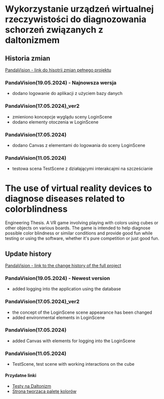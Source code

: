 # Wykorzystanie urządzeń wirtualnej rzeczywistości do diagnozowania schorzeń związanych z daltonizmem
## Historia zmian
[PandaVision - link do hisotrii zmian pełnego projektu](https://urstudrzeszow-my.sharepoint.com/:f:/g/personal/op117987_stud_ur_edu_pl/ErKOaEbjQppOsu3n0woqZ-UBQxYMwYwrn2oQvW06TFP1-A?e=ROyC1G)

### PandaVision(19.05.2024) - Najnowsza wersja
- dodano logowanie do aplikacji z użyciem bazy danych
### PandaVision(17.05.2024)_ver2
- zmieniono koncepcje wyglądu sceny LoginScene
- dodano elementy otoczenia w LoginScene
### PandaVision(17.05.2024)
- dodano Canvas z elementami do logowania do sceny LoginScene
### PandaVision(11.05.2024)
- testowa scena TestScene z działającymi interakcajmi na szcześcianie

# The use of virtual reality devices to diagnose diseases related to colorblindness
Engineering Thesis. A VR game involving playing with colors using cubes or other objects on various boards. The game is intended to help diagnose possible color blindness or similar conditions and provide good fun while testing or using the software, whether it's pure competition or just good fun.

## Update history
[PandaVision - link to the change history of the full project](https://urstudrzeszow-my.sharepoint.com/:f:/g/personal/op117987_stud_ur_edu_pl/ErKOaEbjQppOsu3n0woqZ-UBQxYMwYwrn2oQvW06TFP1-A?e=ROyC1G)

### PandaVision(19.05.2024) - Newest version
- added logging into the application using the database
### PandaVision(17.05.2024)_ver2
- the concept of the LoginScene scene appearance has been changed
- added environmental elements in LoginScene
### PandaVision(17.05.2024)
- added Canvas with elements for logging into the LoginScene
### PandaVision(11.05.2024)
- TestScene, test scene with working interactions on the cube

#### Przydatne linki

- [Testy na Daltonizm](https://www.pl.colorlitelens.com/test-na-daltonizm.html)
- [Strona tworzaca paletę kolorów](https://coolors.co/5c0029-61304b-857c8d-94bfbe-acf7c1)

